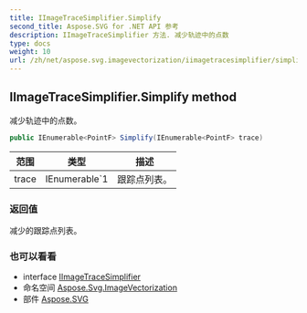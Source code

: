 ```yaml
---
title: IImageTraceSimplifier.Simplify
second_title: Aspose.SVG for .NET API 参考
description: IImageTraceSimplifier 方法. 减少轨迹中的点数
type: docs
weight: 10
url: /zh/net/aspose.svg.imagevectorization/iimagetracesimplifier/simplify/
---
```

## IImageTraceSimplifier.Simplify method

减少轨迹中的点数。

```csharp
public IEnumerable<PointF> Simplify(IEnumerable<PointF> trace)
```

| 范围 | 类型 | 描述 |
| --- | --- | --- |
| trace | IEnumerable`1 | 跟踪点列表。 |

### 返回值

减少的跟踪点列表。

### 也可以看看

* interface [IImageTraceSimplifier](../)
* 命名空间 [Aspose.Svg.ImageVectorization](../../iimagetracesimplifier/)
* 部件 [Aspose.SVG](../../../)


